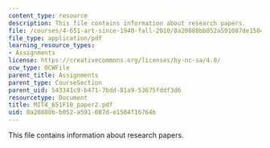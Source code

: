 ```yaml
---
content_type: resource
description: This file contains information about research papers.
file: /courses/4-651-art-since-1940-fall-2010/8a20880bb052a591087de1504f16764b_MIT4_651F10_paper2.pdf
file_type: application/pdf
learning_resource_types:
- Assignments
license: https://creativecommons.org/licenses/by-nc-sa/4.0/
ocw_type: OCWFile
parent_title: Assignments
parent_type: CourseSection
parent_uid: 543341c9-b471-7bdd-81a9-53675fddf3d6
resourcetype: Document
title: MIT4_651F10_paper2.pdf
uid: 8a20880b-b052-a591-087d-e1504f16764b
---
```

This file contains information about research papers.